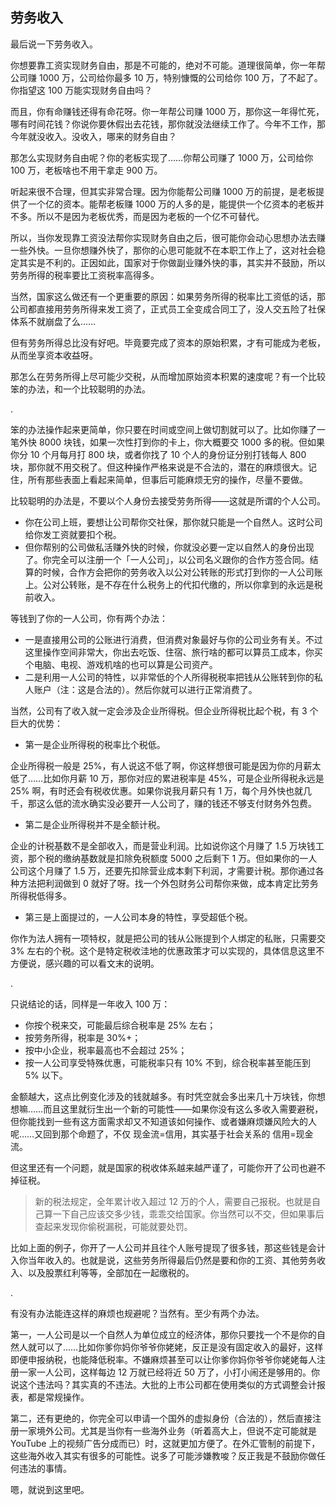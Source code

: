 ## 劳务收入

最后说一下劳务收入。



你想要靠工资实现财务自由，那是不可能的，绝对不可能。道理很简单，你一年帮公司赚 1000 万，公司给你最多 10 万，特别慷慨的公司给你 100 万，了不起了。你指望这 100 万能实现财务自由吗？

而且，你有命赚钱还得有命花呀。你一年帮公司赚 1000 万，那你这一年得忙死，哪有时间花钱？你说你要休假出去花钱，那你就没法继续工作了。今年不工作，那今年就没收入。没收入，哪来的财务自由？

那怎么实现财务自由呢？你的老板实现了……你帮公司赚了 1000 万，公司给你 100 万，老板啥也不用干拿走 900 万。

听起来很不合理，但其实非常合理。因为你能帮公司赚 1000 万的前提，是老板提供了一个亿的资本。能帮老板赚 1000 万的人多的是，能提供一个亿资本的老板并不多。所以不是因为老板优秀，而是因为老板的一个亿不可替代。

所以，当你发现靠工资没法帮你实现财务自由之后，很可能你会动心思想办法去赚一些外快。一旦你想赚外快了，那你的心思可能就不在本职工作上了，这对社会稳定其实是不利的。正因如此，国家对于你做副业赚外快的事，其实并不鼓励，所以劳务所得的税率要比工资税率高得多。

当然，国家这么做还有一个更重要的原因：如果劳务所得的税率比工资低的话，那公司都直接用劳务所得来发工资了，正式员工全变成合同工了，没人交五险了社保体系不就崩盘了么……

但有劳务所得总比没有好吧。毕竟要完成了资本的原始积累，才有可能成为老板，从而坐享资本收益呀。

那怎么在劳务所得上尽可能少交税，从而增加原始资本积累的速度呢？有一个比较笨的办法，和一个比较聪明的办法。

.

笨的办法操作起来更简单，你只要在时间或空间上做切割就可以了。比如你赚了一笔外快 8000 块钱，如果一次性打到你的卡上，你大概要交 1000 多的税。但如果你分 10 个月每月打 800 块，或者你找了 10 个人的身份证分别打钱每人 800 块，那你就不用交税了。但这种操作严格来说是不合法的，潜在的麻烦很大。记住，所有那些表面上看起来简单，但事后可能麻烦无穷的操作，尽量不要做。

比较聪明的办法是，不要以个人身份去接受劳务所得——这就是所谓的个人公司。

- 你在公司上班，要想让公司帮你交社保，那你就只能是一个自然人。这时公司给你发工资就要扣个税。
- 但你帮别的公司做私活赚外快的时候，你就没必要一定以自然人的身份出现了。你完全可以注册一个「一人公司」，以公司名义跟你的合作方签合同。结算的时候，合作方会把你的劳务收入以公对公转账的形式打到你的一人公司账上。公对公转账，是不存在什么税务上的代扣代缴的，所以你拿到的永远是税前收入。

等钱到了你的一人公司，你有两个办法：

- 一是直接用公司的公账进行消费，但消费对象最好与你的公司业务有关。不过这里操作空间非常大，你出去吃饭、住宿、旅行啥的都可以算员工成本，你买个电脑、电视、游戏机啥的也可以算是公司资产。
- 二是利用一人公司的特性，以非常低的个人所得税税率把钱从公账转到你的私人账户（注：这是合法的）。然后你就可以进行正常消费了。

当然，公司有了收入就一定会涉及企业所得税。但企业所得税比起个税，有 3 个巨大的优势：

- 第一是企业所得税的税率比个税低。

企业所得税一般是 25%，有人说这不低了啊，你这样想很可能是因为你的月薪太低了……比如你月薪 10 万，那你对应的累进税率是 45%，可是企业所得税永远是 25% 啊，有时还会有税收优惠。如果你说我月薪只有 1 万，每个月外快也就几千，那这么低的流水确实没必要开一人公司了，赚的钱还不够支付财务外包费。

- 第二是企业所得税并不是全额计税。

企业的计税基数不是全部收入，而是营业利润。比如说你这个月赚了 1.5 万块钱工资，那个税的缴纳基数就是扣除免税额度 5000 之后剩下 1 万。但如果你的一人公司这个月赚了 1.5 万，还要先扣除营业成本剩下利润，才需要计税。那你通过各种方法把利润做到 0 就好了呀。找一个外包财务公司帮你来做，成本肯定比劳务所得税低得多。

- 第三是上面提过的，一人公司本身的特性，享受超低个税。

你作为法人拥有一项特权，就是把公司的钱从公账提到个人绑定的私账，只需要交 3% 左右的个税。这个是特定税收洼地的优惠政策才可以实现的，具体信息这里不方便说，感兴趣的可以看文末的说明。

.

只说结论的话，同样是一年收入 100 万：

- 你按个税来交，可能最后综合税率是 25% 左右；
- 按劳务所得，税率是 30%+；
- 按中小企业，税率最高也不会超过 25%；
- 按一人公司享受特殊优惠，可能税率只有 10% 不到，综合税率甚至能压到 5% 以下。

金额越大，这点比例变化涉及的钱就越多。有时凭空就会多出来几十万块钱，你想想嘛……而且这里就衍生出一个新的可能性——如果你没有这么多收入需要避税，但你能找到一些有这方面需求却又不知道该如何操作、或者嫌麻烦嫌风险大的人呢……又回到那个命题了，不仅 现金流=信用，其实基于社会关系的 信用=现金流。

但这里还有一个问题，就是国家的税收体系越来越严谨了，可能你开了公司也避不掉征税。

> 新的税法规定，全年累计收入超过 12 万的个人，需要自己报税。也就是自己算一下自己应该交多少钱，乖乖交给国家。你当然可以不交，但如果事后查起来发现你偷税漏税，可能就要处罚。

比如上面的例子，你开了一人公司并且往个人账号提现了很多钱，那这些钱是会计入你当年收入的。也就是说，这些劳务所得最后仍然是要和你的工资、其他劳务收入、以及股票红利等等，全部加在一起缴税的。

.

有没有办法能连这样的麻烦也规避呢？当然有。至少有两个办法。

第一，一人公司是以一个自然人为单位成立的经济体，那你只要找一个不是你的自然人就可以了……比如你爹你妈你爷爷你姥姥，反正是没有固定收入的最好，这样即便申报纳税，也能降低税率。不嫌麻烦甚至可以让你爹你妈你爷爷你姥姥每人注册一家一人公司，这样每边 12 万就已经将近 50 万了，小打小闹还是够用的。你说这个违法吗？其实真的不违法。大批的上市公司都在使用类似的方式调整会计报表，都是常规操作。

第二，还有更绝的，你完全可以申请一个国外的虚拟身份（合法的），然后直接注册一家境外公司。尤其是当你有一些海外业务（听着高大上，但说不定可能就是 YouTube 上的视频广告分成而已）时，这就更加方便了。在外汇管制的前提下，这些海外收入其实有很多的可能性。说多了可能涉嫌教唆？反正我是不鼓励你做任何违法的事情。

嗯，就说到这里吧。